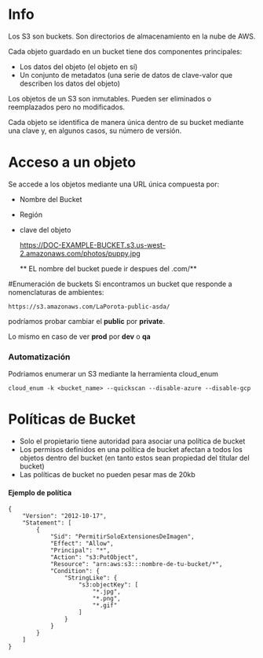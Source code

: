 # Info

Los S3 son buckets. Son directorios de almacenamiento en la nube de AWS.

Cada objeto guardado en un bucket tiene dos componentes principales:

- Los datos del objeto (el objeto en sí)
- Un conjunto de metadatos (una serie de datos de clave-valor que describen los datos del objeto)

Los objetos de un S3 son inmutables. Pueden ser eliminados o reemplazados pero no modificados.

Cada objeto se identifica de manera única dentro de su bucket mediante una clave y, en algunos casos, su número de versión.

# Acceso a un objeto

Se accede a los objetos mediante una URL única compuesta por:

- Nombre del Bucket
- Región
- clave del objeto

    https://DOC-EXAMPLE-BUCKET.s3.us-west-2.amazonaws.com/photos/puppy.jpg

  ** EL nombre del bucket puede ir despues del .com/**

#Enumeración de buckets
Si encontramos un bucket que responde a nomenclaturas de ambientes:

    https://s3.amazonaws.com/LaPorota-public-asda/

podríamos probar cambiar el **public** por **private**.

Lo mismo en caso de ver **prod** por **dev** o **qa**

### Automatización
Podriamos enumerar un S3 mediante la herramienta cloud_enum

    cloud_enum -k <bucket_name> --quickscan --disable-azure --disable-gcp

# Políticas de Bucket

- Solo el propietario tiene autoridad para asociar una política de bucket
- Los permisos definidos en una política de bucket afectan a todos los objetos dentro del bucket (en tanto estos sean propiedad del titular del bucket)
- Las políticas de bucket no pueden pesar mas de 20kb

#### Ejemplo de política 


    {
        "Version": "2012-10-17",
        "Statement": [
            {
                "Sid": "PermitirSoloExtensionesDeImagen",
                "Effect": "Allow",
                "Principal": "*",
                "Action": "s3:PutObject",
                "Resource": "arn:aws:s3:::nombre-de-tu-bucket/*",
                "Condition": {
                    "StringLike": {
                        "s3:objectKey": [
                            "*.jpg",
                            "*.png",
                            "*.gif"
                        ]
                    }
                }
            }
        ]
    }

